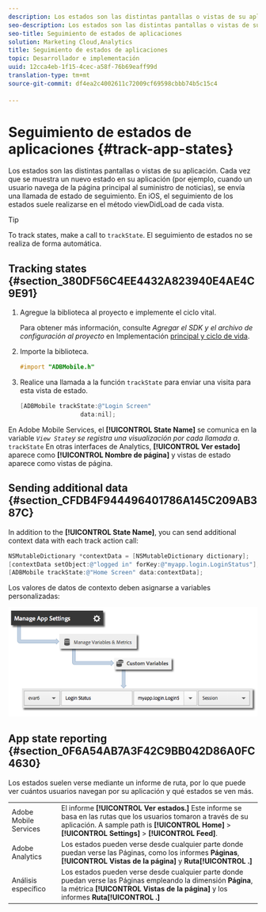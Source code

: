 ```yaml
---
description: Los estados son las distintas pantallas o vistas de su aplicación. Cada vez que se muestra un nuevo estado en su aplicación (por ejemplo, cuando un usuario navega de la página principal al suministro de noticias), se envía una llamada de estado de seguimiento. En iOS, el seguimiento de los estados suele realizarse en el método viewDidLoad de cada vista.
seo-description: Los estados son las distintas pantallas o vistas de su aplicación. Cada vez que se muestra un nuevo estado en su aplicación (por ejemplo, cuando un usuario navega de la página principal al suministro de noticias), se envía una llamada de estado de seguimiento. En iOS, el seguimiento de los estados suele realizarse en el método viewDidLoad de cada vista.
seo-title: Seguimiento de estados de aplicaciones
solution: Marketing Cloud,Analytics
title: Seguimiento de estados de aplicaciones
topic: Desarrollador e implementación
uuid: 12cca4eb-1f15-4cec-a58f-76b69eaff99d
translation-type: tm+mt
source-git-commit: df4ea2c4002611c72009cf69598cbbb74b5c15c4

---
```



# Seguimiento de estados de aplicaciones {#track-app-states}

Los estados son las distintas pantallas o vistas de su aplicación. Cada vez que se muestra un nuevo estado en su aplicación (por ejemplo, cuando un usuario navega de la página principal al suministro de noticias), se envía una llamada de estado de seguimiento. En iOS, el seguimiento de los estados suele realizarse en el método viewDidLoad de cada vista.

>[!TIP]
>
>To track states, make a call to `trackState`. El seguimiento de estados no se realiza de forma automática.

## Tracking states {#section_380DF56C4EE4432A823940E4AE4C9E91}

1. Agregue la biblioteca al proyecto e implemente el ciclo vital.

   Para obtener más información, consulte *Agregar el SDK y el archivo de configuración al proyecto* en Implementación [principal y ciclo de vida](/help/ios/getting-started/dev-qs.md).
1. Importe la biblioteca.

   ```objective-c
   #import "ADBMobile.h"
   ```

1. Realice una llamada a la función `trackState` para enviar una visita para esta vista de estado.

   ```objective-c
   [ADBMobile trackState:@"Login Screen"  
                    data:nil];
   ```

En Adobe Mobile Services, el **[!UICONTROL State Name]** se comunica en la variable *`View State`y se registra una visualización por cada llamada a*. `trackState` En otras interfaces de Analytics, **[!UICONTROL Ver estado]** aparece como **[!UICONTROL Nombre de página]** y vistas de estado aparece como vistas de página.

## Sending additional data {#section_CFDB4F944496401786A145C209AB387C}

In addition to the **[!UICONTROL State Name]**, you can send additional context data with each track action call:

```objective-c
NSMutableDictionary *contextData = [NSMutableDictionary dictionary]; 
[contextData setObject:@"logged in" forKey:@"myapp.login.LoginStatus"]; 
[ADBMobile trackState:@"Home Screen" data:contextData];
```

Los valores de datos de contexto deben asignarse a variables personalizadas:

![](assets/map-variable-context-state.png)

## App state reporting {#section_0F6A54AB7A3F42C9BB042D86A0FC4630}

Los estados suelen verse mediante un informe de ruta, por lo que puede ver cuántos usuarios navegan por su aplicación y qué estados se ven más.

|  |  |
|--- |--- |
| Adobe Mobile Services  | El informe **[!UICONTROL Ver estados.]** Este informe se basa en las rutas que los usuarios tomaron a través de su aplicación. A sample path is  **[!UICONTROL Home]**  &gt;  **[!UICONTROL Settings]**  &gt; **[!UICONTROL Feed]**. |
| Adobe Analytics | Los estados pueden verse desde cualquier parte donde puedan verse las Páginas, como los informes **Páginas**, **[!UICONTROL Vistas de la página]** y **Ruta[!UICONTROL .]** |
| Análisis específico | Los estados pueden verse desde cualquier parte donde puedan verse las Páginas empleando la dimensión **Página**, la métrica **[!UICONTROL Vistas de la página]** y los informes **Ruta[!UICONTROL .]** |
